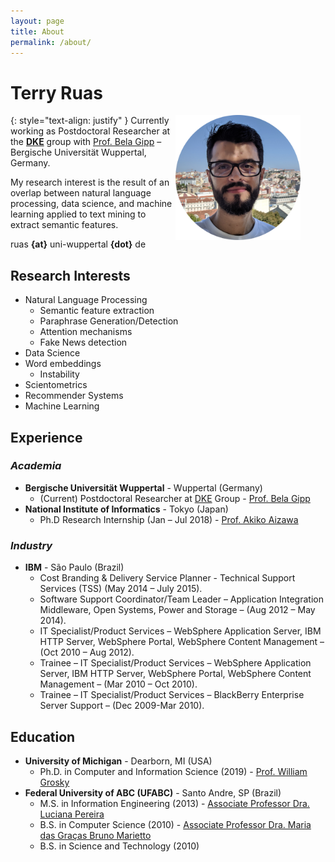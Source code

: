 ```yaml
---
layout: page
title: About
permalink: /about/
---
```


# Terry Ruas

<!-- Figure profile Terry  for github src="/truas/assets/img/tr_profile.png"-->
<figure>
   <img align="right" src="../assets/img/tr_profile.png" style="max-width: 200px;"/>
</figure>


{: style="text-align: justify" }
Currently working as Postdoctoral Researcher at the [**DKE**](https://dke.uni-wuppertal.de/en.html) group with [Prof. Bela Gipp](https://dke.uni-wuppertal.de/de/people/prof-dr-bela-gipp.html) – Bergische Universität Wuppertal, Germany.


My research interest is the result of an overlap between natural language processing, data science, and machine learning applied to text mining to extract semantic features.


ruas **{at}** uni-wuppertal **{dot}** de

## **Research Interests**
- Natural Language Processing
    - Semantic feature extraction
    - Paraphrase Generation/Detection
    - Attention mechanisms
    - Fake News detection
- Data Science
- Word embeddings
    - Instability
- Scientometrics
- Recommender Systems
- Machine Learning

## **Experience**

### *Academia*
- **Bergische Universität Wuppertal** -  Wuppertal  (Germany)
    - (Current) Postdoctoral Researcher at [DKE](https://dke.uni-wuppertal.de/en.html) Group - [Prof. Bela Gipp](https://dke.uni-wuppertal.de/de/people/prof-dr-bela-gipp.html)
- **National Institute of Informatics** -  Tokyo (Japan)
    - Ph.D Research Internship (Jan – Jul 2018) - [Prof. Akiko Aizawa](https://www.nii.ac.jp/en/faculty/digital_content/aizawa_akiko/)

### *Industry*
- **IBM** - São Paulo (Brazil)
    - Cost Branding & Delivery Service Planner - Technical Support Services (TSS) (May 2014 –  July 2015).
    - Software Support Coordinator/Team Leader  – Application Integration Middleware, Open Systems, Power and Storage – (Aug 2012 – May 2014).
    - IT Specialist/Product Services – WebSphere Application Server, IBM HTTP Server, WebSphere Portal, WebSphere Content Management – (Oct 2010 – Aug 2012).
    - Trainee – IT Specialist/Product Services – WebSphere Application Server, IBM HTTP Server, WebSphere Portal, WebSphere Content Management – (Mar 2010 – Oct 2010).
    - Trainee – IT Specialist/Product Services – BlackBerry Enterprise Server Support – (Dec 2009-Mar 2010).

## **Education**
- **University of Michigan** -  Dearborn, MI (USA)
    - Ph.D. in Computer and Information Science (2019) - [Prof. William Grosky](https://umdearborn.edu/users/wgrosky)
- **Federal University of ABC (UFABC)** -  Santo Andre, SP (Brazil)
    - M.S. in Information Engineering (2013) - [Associate Professor Dra. Luciana Pereira](http://www.ufabc.edu.br/ensino/docentes/luciana-pereira)
    - B.S. in Computer Science (2010) - [Associate Professor Dra. Maria das Graças Bruno Marietto](http://lattes.cnpq.br/4466110931833988)
    - B.S. in Science and Technology (2010) 
       

